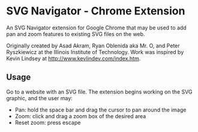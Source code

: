 SVG Navigator - Chrome Extension
====================

An SVG Navigator extension for Google Chrome that may be used to add pan and zoom features to existing SVG files on the web.

Originally created by Asad Akram, Ryan Oblenida aka Mr. O, and Peter Ryszkiewicz at the Illinois Institute of Technology. Work was inspired by Kevin Lindsey at http://www.kevlindev.com/index.htm.

Usage
--------------------------------
Go to a website with an SVG file.
The extension begins working on the SVG graphic, and the user may:
* Pan: hold the space bar and drag the cursor to pan around the image
* Zoom: click and drag a zoom box of the desired area
* Reset zoom: press escape